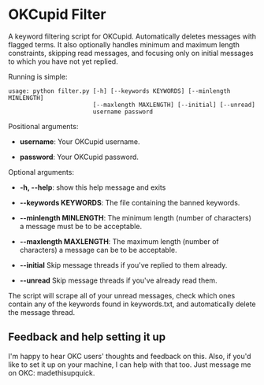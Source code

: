 OKCupid Filter
==============

A keyword filtering script for OKCupid. Automatically deletes messages with flagged terms. It also optionally handles minimum and maximum length constraints, skipping read messages, and focusing only on initial messages to which you have not yet replied.

Running is simple:

	usage: python filter.py [-h] [--keywords KEYWORDS] [--minlength MINLENGTH]
			                [--maxlength MAXLENGTH] [--initial] [--unread]
			                username password

Positional arguments:

* __username__:              Your OKCupid username.

* __password__:              Your OKCupid password.

Optional arguments:

* __-h, --help__:            show this help message and exits

* __--keywords KEYWORDS__:   The file containing the banned keywords.

* __--minlength MINLENGTH__: The minimum length (number of characters) a message must be to be acceptable.

* __--maxlength MAXLENGTH__: The maximum length (number of characters) a message can be to be acceptable.

* __--initial__             Skip message threads if you've replied to them already.

* __--unread__              Skip message threads if you've already read them.

The script will scrape all of your unread messages, check which ones contain any of the keywords found in keywords.txt, and automatically delete the message thread.

Feedback and help setting it up
-------------------------------

I'm happy to hear OKC users' thoughts and feedback on this. Also, if you'd like to set it up on your machine, I can help with that too. Just message me on OKC: madethisupquick.
